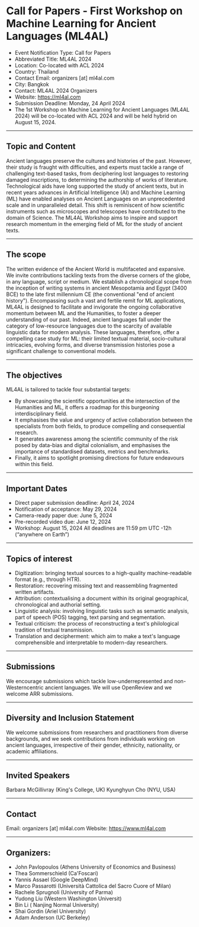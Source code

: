 # Call for Papers - First Workshop on Machine Learning for Ancient Languages (ML4AL)

- Event Notification Type: Call for Papers
- Abbreviated Title: ML4AL 2024
- Location: Co-located with ACL 2024
- Country: Thailand
- Contact Email: organizers [at] ml4al.com
- City: Bangkok
- Contact: ML4AL 2024 Organizers
- Website: https://ml4al.com
- Submission Deadline: Monday, 24 April 2024
- The 1st Workshop on Machine Learning for Ancient Languages (ML4AL 2024) will be co-located with ACL 2024 and will be held hybrid on August 15, 2024.

------------------------
Topic and Content
------------------------
Ancient languages preserve the cultures and histories of the past. However, their study is fraught with difficulties, and experts must tackle a range of challenging text-based tasks, from deciphering lost languages to restoring damaged inscriptions, to determining the authorship of works of literature. Technological aids have long supported the study of ancient texts, but in recent years advances in Artificial Intelligence (AI) and Machine Learning (ML) have enabled  analyses on Ancient Languages on an unprecedented scale and in unparalleled detail. This shift is reminiscent of how scientific instruments such as microscopes and telescopes have contributed to the domain of Science. The ML4AL Workshop aims to inspire and support research momentum in the emerging field of ML for the study of ancient texts.

------------------------
The scope
------------------------
The written evidence of the Ancient World is multifaceted and expansive. We invite contributions tackling texts from the diverse corners of the globe, in any language, script or medium. We establish a chronological scope from the inception of writing systems in ancient Mesopotamia and Egypt (3400 BCE) to the late first millennium CE (the conventional "end of ancient history"). Encompassing such a vast and fertile remit for ML applications, ML4AL is designed to facilitate and invigorate the ongoing collaborative momentum between ML and the Humanities, to foster a deeper understanding of our past. Indeed, ancient languages fall under the category of low-resource languages due to the scarcity of available linguistic data for modern analysis. These languages, therefore, offer a compelling case study for ML: their limited textual material, socio-cultural intricacies, evolving forms, and diverse transmission histories pose a significant challenge to conventional models.

------------------------
The objectives
------------------------
ML4AL is tailored to tackle four substantial targets:
* By showcasing the scientific opportunities at the intersection of the Humanities and ML, it offers a roadmap for this burgeoning interdisciplinary field.
* It emphasises the value and urgency of active collaboration between the specialists from both fields, to produce compelling and consequential research.
* It generates awareness among the scientific community of the risk posed by data-bias and digital colonialism, and emphasises the importance of standardised datasets, metrics and benchmarks. 
* Finally, it aims to spotlight promising directions for future endeavours within this field.

------------------------------
Important Dates
------------------------------
- Direct paper submission deadline: April 24, 2024
- Notification of acceptance: May 29, 2024
- Camera-ready paper due: June 5, 2024
- Pre-recorded video due: June 12, 2024
- Workshop: August 15, 2024
All deadlines are 11:59 pm UTC -12h (“anywhere on Earth”)

------------------------
Topics of interest
------------------------
* Digitization: bringing textual sources to a high-quality machine-readable format (e.g., through HTR).
* Restoration: recovering missing text and reassembling fragmented written artifacts. 
* Attribution: contextualising a document within its original geographical, chronological and authorial setting.
* Linguistic analysis: involving linguistic tasks such as semantic analysis, part of speech (POS) tagging, text parsing and segmentation.
* Textual criticism: the process of reconstructing a text's philological tradition of textual transmission.
* Translation and decipherment: which aim to make a text's language comprehensible and interpretable to modern-day researchers.

------------------------------
Submissions
------------------------------
We encourage submissions which tackle low-underrepresented and non-Westerncentric ancient languages.
We will use OpenReview and we welcome ARR submissions. 

------------------------------
Diversity and Inclusion Statement
------------------------------
We welcome submissions from researchers and practitioners from diverse backgrounds, and we seek contributions from individuals working on ancient languages, irrespective of their gender, ethnicity, nationality, or academic affiliations.

------------------------------
Invited Speakers
------------------------------
Barbara McGillivray (King's College, UK)
Kyunghyun Cho (NYU, USA)

------------------------------
Contact
------------------------------
Email: organizers [at] ml4al.com
Website: https://www.ml4al.com

------------------------------
Organizers:
------------------------------
* John Pavlopoulos (Athens University of Economics and Business)
* Thea Sommerschield (Ca'Foscari)
* Yannis Assael (Google DeepMind)
* Marco Passarotti  (Università Cattolica del Sacro Cuore of Milan)
* Rachele Sprugnoli (University of Parma)
* Yudong Liu (Western Washington Universit)
* Bin Li ( Nanjing Normal University)
* Shai Gordin (Ariel University)
* Adam Anderson (UC Berkeley)

